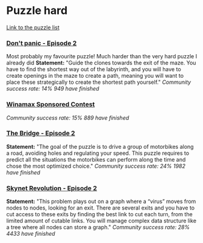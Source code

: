 # Puzzle hard
[Link to the puzzle list](https://www.codingame.com/training/hard)

### [Don't panic - Episode 2](https://www.codingame.com/training/hard/don't-panic-episode-2)
Most probably my favourite puzzle! Much harder than the very hard puzzle I already did
**Statement:** "Guide the clones towards the exit of the maze. You have to find the shortest way out of the labyrinth, and you will have to create openings in the maze to create a path, meaning you will want to place these strategically to create the shortest path yourself."
*Community success rate: 14%*
*949 have finished*

### [Winamax Sponsored Contest](https://www.codingame.com/training/hard/winamax-sponsored-contest)
*Community success rate: 15%*
*889 have finished*

### [The Bridge - Episode 2](https://www.codingame.com/training/expert/the-bridge-episode-2)
**Statement:** "The goal of the puzzle is to drive a group of motorbikes along a road, avoiding holes and regulating your speed. This puzzle requires to predict all the situations the motorbikes can perform along the time and chose the most optimized choice."
*Community success rate: 24%*
*1982 have finished*

### [Skynet Revolution - Episode 2](https://www.codingame.com/training/hard/skynet-revolution-episode-2)
**Statement:** "This problem plays out on a graph where a “virus” moves from nodes to nodes, looking for an exit. There are several exits and you have to cut access to these exits by finding the best link to cut each turn, from the limited amount of cutable links. You will manage complex data structure like a tree where all nodes can store a graph."
*Community success rate: 28%*
*4433 have finished*
